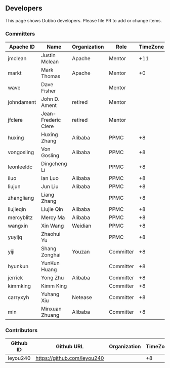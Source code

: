 ## Developers

This page shows Dubbo developers. Please file PR to add or change items.

### Committers

| Apache ID | Name | Organization | Role | TimeZone |
| --- | --- | --- | --- | --- |
| jmclean | Justin Mclean | Apache | Mentor | +11 |
| markt | Mark Thomas | Apache | Mentor | +0 |
| wave | Dave Fisher |  | Mentor | |
| johndament | John D. Ament | retired | Mentor | |
| jfclere | Jean-Frederic Clere | retired | Mentor | |
| huxing | Huxing Zhang | Alibaba | PPMC | +8 |
| vongosling | Von Gosling | Alibaba | PPMC | +8 |
| leonleeldc | Dingcheng Li |  | PPMC | +8 |
| iluo | Ian Luo | Alibaba | PPMC | +8 |
| liujun | Jun Liu | Alibaba | PPMC | +8 |
| zhangliang | Liang Zhang |  | PPMC | +8 |
| liujieqin | Liujie Qin | Alibaba | PPMC | +8 |
| mercyblitz | Mercy Ma | Alibaba | PPMC | +8 |
| wangxin | Xin Wang | Weidian | PPMC | +8 |
| yuyijq | Zhaohui Yu |  | PPMC | +8 |
| yiji | Shang Zonghai | Youzan | Committer | +8 |
| hyunkun | YunKun Huang |  | Committer | +8 |
| jerrick | Yong Zhu | Alibaba | Committer | +8 |
| kimmking | Kimm King |  | Committer | +8 |
| carryxyh | Yuhang Xiu | Netease | Committer | +8 |
| min | Minxuan Zhuang | Alibaba | Committer | +8 |

### Contributors

| Github ID | Github URL | Organization | TimeZone |
| --- | --- | --- | --- |
| leyou240 | <https://github.com/leyou240> |   | +8 |
